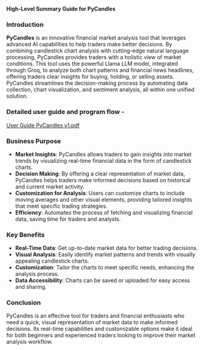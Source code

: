 **High-Level Summary Guide for PyCandles**

### Introduction
**PyCandles**  is an innovative financial market analysis tool that leverages advanced AI capabilities to help traders make better decisions. By combining candlestick chart analysis with cutting-edge natural language processing, PyCandles provides traders with a holistic view of market conditions. This tool uses the powerful Llama LLM model, integrated through Groq, to analyze both chart patterns and financial news headlines, offering traders clear insights for buying, holding, or selling assets. PyCandles streamlines the decision-making process by automating data collection, chart visualization, and sentiment analysis, all within one unified solution.

### Detailed user guide and program flow - 

[User Guide PyCandles v1.pdf](https://github.com/user-attachments/files/17547224/User.Guide.PyCandles.v1.pdf)


### Business Purpose
- **Market Insights**: PyCandles allows traders to gain insights into market trends by visualizing real-time financial data in the form of candlestick charts.
- **Decision Making**: By offering a clear representation of market data, PyCandles helps traders make informed decisions based on historical and current market activity.
- **Customization for Analysis**: Users can customize charts to include moving averages and other visual elements, providing tailored insights that meet specific trading strategies.
- **Efficiency**: Automates the process of fetching and visualizing financial data, saving time for traders and analysts.

### Key Benefits
- **Real-Time Data**: Get up-to-date market data for better trading decisions.
- **Visual Analysis**: Easily identify market patterns and trends with visually appealing candlestick charts.
- **Customization**: Tailor the charts to meet specific needs, enhancing the analysis process.
- **Data Accessibility**: Charts can be saved or uploaded for easy access and sharing.

### Conclusion
PyCandles is an effective tool for traders and financial enthusiasts who need a quick, visual representation of market data to make informed decisions. Its real-time capabilities and customizable options make it ideal for both beginners and experienced traders looking to improve their market analysis workflow.

